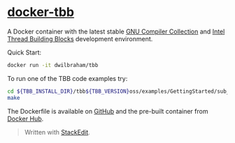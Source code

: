 # [docker-tbb](https://github.com/dwilbraham/docker-tbb)

A Docker container with the latest stable  [GNU Compiler Collection](https://hub.docker.com/_/gcc/ "Docker Hub GCC") and [Intel Thread Building Blocks](https://www.threadingbuildingblocks.org/ "TBB") development environment.

Quick Start:

```bash
docker run -it dwilbraham/tbb
```

To run one of the TBB code examples try:

```bash
cd ${TBB_INSTALL_DIR}/tbb${TBB_VERSION}oss/examples/GettingStarted/sub_string_finder
make
```

The Dockerfile is available on [GitHub](https://github.com/dwilbraham/docker-tbb) and the pre-built container from [Docker Hub](https://hub.docker.com/r/dwilbraham/tbb/).

> Written with [StackEdit](https://stackedit.io/).